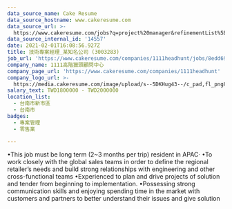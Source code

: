 ```yaml
---
data_source_name: Cake Resume
data_source_hostname: www.cakeresume.com
data_source_url: >-
  https://www.cakeresume.com/jobs?q=project%20manager&refinementList%5Blang_name%5D%5B0%5D=English&refinementList%5Bsalary_type%5D=per_year&range%5Bsalary_range%5D%5Bmin%5D=1000000&page=2
data_source_internal_id: '14557'
date: 2021-02-01T16:08:56.927Z
title: 技術專案經理_某知名公司 (3003283)
job_url: 'https://www.cakeresume.com/companies/1111headhunt/jobs/8edd69'
company_name: 1111高階獵頭顧問中心
company_page_url: 'https://www.cakeresume.com/companies/1111headhunt'
company_logo_url: >-
  https://media.cakeresume.com/image/upload/s--5DKHug43--/c_pad,fl_png8,h_200,w_200/v1531993906/jlp8g9p7p6bf58jc0zju.png
salary_text: TWD1800000 - TWD2000000
location_list:
  - 台南市新市區
  - 台南市
badges:
  - 專案管理
  - 零售業

---
```


•This job must be long term (2~3 months per trip) resident in APAC‧ •To work closely with the global sales teams in order to define the regional retailer’s needs and build strong relationships with engineering and other cross-functional teams •Experienced to plan and drive projects of solution and tender from beginning to implementation. •Possessing strong communication skills and enjoying spending time in the market with customers and partners to better understand their issues and give solution